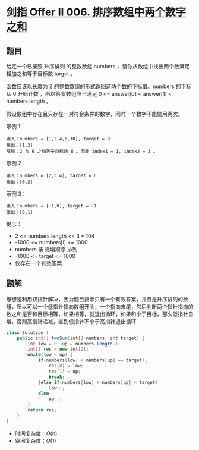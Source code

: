 # [剑指 Offer II 006. 排序数组中两个数字之和](https://leetcode-cn.com/problems/kLl5u1/)

## 题目

给定一个已按照 升序排列  的整数数组 numbers ，请你从数组中找出两个数满足相加之和等于目标数 target 。

函数应该以长度为 2 的整数数组的形式返回这两个数的下标值。numbers 的下标 从 0 开始计数 ，所以答案数组应当满足 0 <= answer[0] < answer[1] < numbers.length 。

假设数组中存在且只存在一对符合条件的数字，同时一个数字不能使用两次。

示例 1：

```
输入：numbers = [1,2,4,6,10], target = 8
输出：[1,3]
解释：2 与 6 之和等于目标数 8 。因此 index1 = 1, index2 = 3 。
```

示例 2：

```
输入：numbers = [2,3,4], target = 6
输出：[0,2]
```

示例 3：

```
输入：numbers = [-1,0], target = -1
输出：[0,1]
```


提示：

* 2 <= numbers.length <= 3 * 104
* -1000 <= numbers[i] <= 1000
* numbers 按 递增顺序 排列
* -1000 <= target <= 1000
* 仅存在一个有效答案

## 题解

思想是利用双指针解决，因为题目指示只有一个有效答案，并且是升序排列的数组，所以可以一个低指针指向数组开头，一个指向末尾，然后判断两个指针指向的数之和是否和目标相等，如果相等，就退出循环，如果和小于目标，那么低指针自增，否则高指针递减，直到低指针不小于高指针退出循环

```java
class Solution {
    public int[] twoSum(int[] numbers, int target) {
        int low = 0, up = numbers.length-1;
        int[] res = new int[2];
        while(low < up) {
            if(numbers[low] + numbers[up] == target){
                res[0] = low;
                res[1] = up;
                break;
            }else if(numbers[low] + numbers[up] < target)
                low++;
            else
                up--;
        }
        return res;
    }
}
```

* 时间复杂度：$O(n)$
* 空间复杂度：$O(1)$